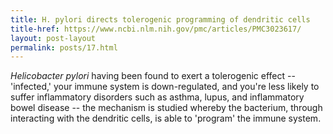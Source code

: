```yaml
---
title: H. pylori directs tolerogenic programming of dendritic cells
title-href: https://www.ncbi.nlm.nih.gov/pmc/articles/PMC3023617/
layout: post-layout
permalink: posts/17.html
---
```


_Helicobacter pylori_ having been found to exert a tolerogenic effect -- 'infected,' your immune system is down-regulated, and you're less likely to suffer inflammatory disorders such as asthma, lupus, and inflammatory bowel disease -- the mechanism is studied whereby the bacterium, through interacting with the dendritic cells, is able to 'program' the immune system.